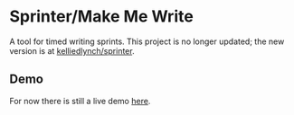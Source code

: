 # Sprinter/Make Me Write

A tool for timed writing sprints. This project is no longer updated; the new version is at [kelliedlynch/sprinter](https://github.com/kelliedlynch/sprinter).

## Demo

For now there is still a live demo [here](https://make-me-write.web.app).
